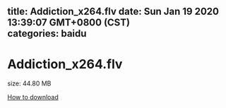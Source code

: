 
title: Addiction_x264.flv
date: Sun Jan 19 2020 13:39:07 GMT+0800 (CST)    
categories: baidu
---

# Addiction_x264.flv
size: 44.80 MB
 
 

[How to download](https://bpcam.bemobtrk.com/go/2ceec3aa-1ca2-46d6-b9ff-aaa5c184517c?jno=4266)